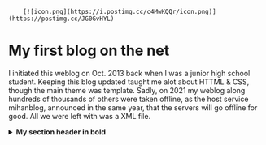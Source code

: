         [![icon.png](https://i.postimg.cc/c4MwKQQr/icon.png)](https://postimg.cc/JG0GvHYL)
# My first blog on the net

I initiated this weblog on Oct. 2013 back when I was a junior high school student. Keeping this blog updated taught me alot about HTTML & CSS, though the main theme was template. Sadly, on 2021 my weblog along hundreds of thousands of others were taken offline, as the host service mihanblog, announced in the same year, that the servers will go offline for good. All we were left with was a XML file.

<details>
<summary><b>My section header in bold</b></summary>

Updating this weblog as well as initiating it taught me a lot about HTML and was definitely one of my childhood's core memories and a great place to spend time expanding the blog by adding different plugins, exchanging links with other blogers (an old tradition between blogers which helps them grow their audience) writing about my favorite football clubs Real Madrid & Tractor FC and so on.

</details>
